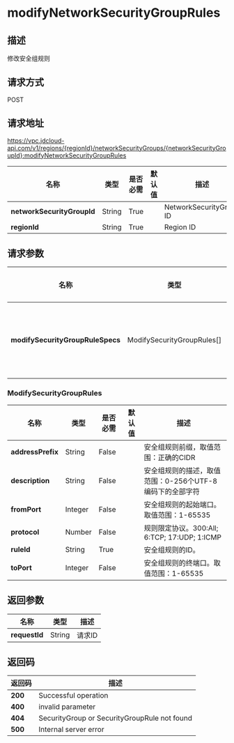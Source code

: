 # modifyNetworkSecurityGroupRules


## 描述
修改安全组规则

## 请求方式
POST

## 请求地址
https://vpc.jdcloud-api.com/v1/regions/{regionId}/networkSecurityGroups/{networkSecurityGroupId}:modifyNetworkSecurityGroupRules

|名称|类型|是否必需|默认值|描述|
|---|---|---|---|---|
|**networkSecurityGroupId**|String|True||NetworkSecurityGroup ID|
|**regionId**|String|True||Region ID|

## 请求参数
|名称|类型|是否必需|默认值|描述|
|---|---|---|---|---|
|**modifySecurityGroupRuleSpecs**|ModifySecurityGroupRules[]|True||安全组规则信息|

### ModifySecurityGroupRules
|名称|类型|是否必需|默认值|描述|
|---|---|---|---|---|
|**addressPrefix**|String|False||安全组规则前缀，取值范围：正确的CIDR|
|**description**|String|False||安全组规则的描述，取值范围：0-256个UTF-8编码下的全部字符|
|**fromPort**|Integer|False||安全组规则的起始端口。取值范围：1-65535|
|**protocol**|Number|False||规则限定协议。300:All; 6:TCP; 17:UDP; 1:ICMP|
|**ruleId**|String|True||安全组规则的ID。|
|**toPort**|Integer|False||安全组规则的终端口。取值范围：1-65535|

## 返回参数
|名称|类型|描述|
|---|---|---|
|**requestId**|String|请求ID|



## 返回码
|返回码|描述|
|---|---|
|**200**|Successful operation|
|**400**|invalid parameter|
|**404**|SecurityGroup or SecurityGroupRule not found|
|**500**|Internal server error|
